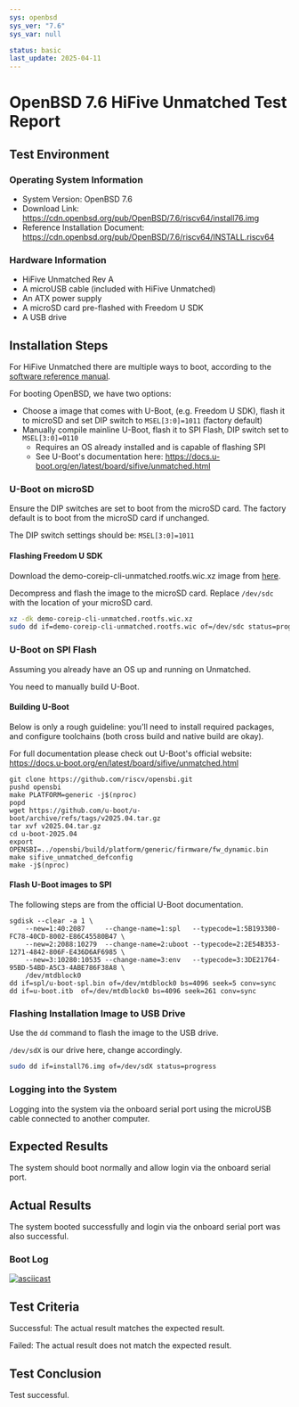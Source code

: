 ```yaml
---
sys: openbsd
sys_ver: "7.6"
sys_var: null

status: basic
last_update: 2025-04-11
---
```


# OpenBSD 7.6 HiFive Unmatched Test Report

## Test Environment

### Operating System Information

- System Version: OpenBSD 7.6
- Download Link: https://cdn.openbsd.org/pub/OpenBSD/7.6/riscv64/install76.img
- Reference Installation Document: https://cdn.openbsd.org/pub/OpenBSD/7.6/riscv64/INSTALL.riscv64

### Hardware Information

- HiFive Unmatched Rev A
- A microUSB cable (included with HiFive Unmatched)
- An ATX power supply
- A microSD card pre-flashed with Freedom U SDK
- A USB drive

## Installation Steps

For HiFive Unmatched there are multiple ways to boot, according to the [software reference manual](https://www.sifive.com/document-file/hifive-unmatched-software-reference-manual).

For booting OpenBSD, we have two options:
- Choose a image that comes with U-Boot, (e.g. Freedom U SDK), flash it to microSD and set DIP switch to `MSEL[3:0]=1011` (factory default)
- Manually compile mainline U-Boot, flash it to SPI Flash, DIP switch set to `MSEL[3:0]=0110`
    - Requires an OS already installed and is capable of flashing SPI
    - See U-Boot's documentation here: https://docs.u-boot.org/en/latest/board/sifive/unmatched.html

### U-Boot on microSD

Ensure the DIP switches are set to boot from the microSD card. The factory default is to boot from the microSD card if unchanged.

The DIP switch settings should be: `MSEL[3:0]=1011`

#### Flashing Freedom U SDK

Download the demo-coreip-cli-unmatched.rootfs.wic.xz image from [here](https://github.com/sifive/freedom-u-sdk/releases/latest).

Decompress and flash the image to the microSD card. Replace `/dev/sdc` with the location of your microSD card.

```bash
xz -dk demo-coreip-cli-unmatched.rootfs.wic.xz
sudo dd if=demo-coreip-cli-unmatched.rootfs.wic of=/dev/sdc status=progress
```

### U-Boot on SPI Flash

Assuming you already have an OS up and running on Unmatched.

You need to manually build U-Boot.

#### Building U-Boot

Below is only a rough guideline: you'll need to install required packages, and configure toolchains (both cross build and native build are okay).

For full documentation please check out U-Boot's official website: https://docs.u-boot.org/en/latest/board/sifive/unmatched.html

```shell
git clone https://github.com/riscv/opensbi.git
pushd opensbi
make PLATFORM=generic -j$(nproc)
popd
wget https://github.com/u-boot/u-boot/archive/refs/tags/v2025.04.tar.gz
tar xvf v2025.04.tar.gz
cd u-boot-2025.04
export OPENSBI=../opensbi/build/platform/generic/firmware/fw_dynamic.bin
make sifive_unmatched_defconfig
make -j$(nproc)
```

#### Flash U-Boot images to SPI

The following steps are from the official U-Boot documentation.

```shell
sgdisk --clear -a 1 \
    --new=1:40:2087     --change-name=1:spl   --typecode=1:5B193300-FC78-40CD-8002-E86C45580B47 \
    --new=2:2088:10279  --change-name=2:uboot --typecode=2:2E54B353-1271-4842-806F-E436D6AF6985 \
    --new=3:10280:10535 --change-name=3:env   --typecode=3:3DE21764-95BD-54BD-A5C3-4ABE786F38A8 \
    /dev/mtdblock0
dd if=spl/u-boot-spl.bin of=/dev/mtdblock0 bs=4096 seek=5 conv=sync
dd if=u-boot.itb  of=/dev/mtdblock0 bs=4096 seek=261 conv=sync
```

### Flashing Installation Image to USB Drive

Use the `dd` command to flash the image to the USB drive.

`/dev/sdX` is our drive here, change accordingly.

```bash
sudo dd if=install76.img of=/dev/sdX status=progress
```

### Logging into the System

Logging into the system via the onboard serial port using the microUSB cable connected to another computer.

## Expected Results

The system should boot normally and allow login via the onboard serial port.

## Actual Results

The system booted successfully and login via the onboard serial port was also successful.

### Boot Log

[![asciicast](https://asciinema.org/a/Mg53YxiOoNSGNImOs5WMei5uf.svg)](https://asciinema.org/a/Mg53YxiOoNSGNImOs5WMei5uf)

## Test Criteria

Successful: The actual result matches the expected result.

Failed: The actual result does not match the expected result.

## Test Conclusion

Test successful.
